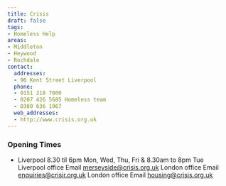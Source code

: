 ```yaml
---
title: Crisis
draft: false
tags:
- Homeless Help
areas:
- Middleton
- Heywood
- Rochdale
contact:
  addresses:
  - 96 Kent Street Liverpool
  phone:
  - 0151 218 7000
  - 0207 426 5685 Homeless team
  - 0300 636 1967
  web_addresses:
  - http://www.crisis.org.uk
---
```


### Opening Times
* Liverpool  8.30 til 6pm Mon, Wed, Thu, Fri &  8.30am to 8pm Tue
Liverpool office  Email merseyside@crisis.org.uk
London office Email enquiries@crisir.org.uk
London office Email housing@crisis.org.uk